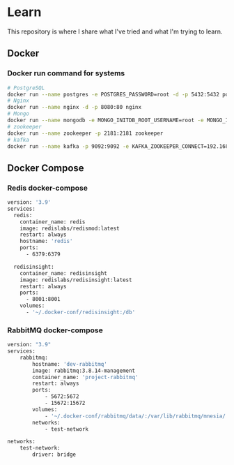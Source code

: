 # Learn

This repository is where I share what I've tried and what I'm trying to learn.

## Docker

### Docker run command for systems

```Bash
# PostgreSQL
docker run --name postgres -e POSTGRES_PASSWORD=root -d -p 5432:5432 postgres
# Nginx
docker run --name nginx -d -p 8080:80 nginx
# Mongo
docker run --name mongodb -e MONGO_INITDB_ROOT_USERNAME=root -e MONGO_INITDB_ROOT_PASSWORD=root -d -p 27017:27017 mongo
# zookeeper
docker run --name zookeeper -p 2181:2181 zookeeper
# kafka
docker run --name kafka -p 9092:9092 -e KAFKA_ZOOKEEPER_CONNECT=192.168.1.2:2181 -e KAFKA_ADVERTISED_LISTENERS=PLAINTEXT://192.168.1.2:9092 -e KAFKA_OFFSETS_TOPIC_REPLICATION_FACTOR=1 confluentinc/cp-kafka
```

## Docker Compose

### Redis docker-compose

```Bash
version: '3.9'
services:
  redis:
    container_name: redis
    image: redislabs/redismod:latest
    restart: always
    hostname: 'redis'
    ports:
      - 6379:6379

  redisinsight:
    container_name: redisinsight
    image: redislabs/redisinsight:latest
    restart: always
    ports:
      - 8001:8001
    volumes:
      - '~/.docker-conf/redisinsight:/db'
```

### RabbitMQ docker-compose

```Bash
version: "3.9"
services:
    rabbitmq:
        hostname: 'dev-rabbitmq'
        image: rabbitmq:3.8.14-management
        container_name: 'project-rabbitmq'
        restart: always
        ports:
            - 5672:5672
            - 15672:15672
        volumes:
            - '~/.docker-conf/rabbitmq/data/:/var/lib/rabbitmq/mnesia/'
        networks:
            - test-network

networks:
    test-network:
        driver: bridge
```
